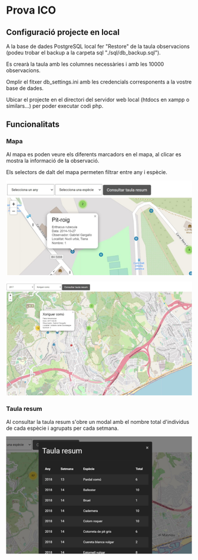 # Prova ICO

## Configuració projecte en local

A la base de dades PostgreSQL local fer "Restore" de la taula observacions (podeu trobar el backup a la carpeta sql "./sql/db_backup.sql").

Es crearà la taula amb les columnes necessàries i amb les 10000 observacions.

Omplir el fitxer db_settings.ini amb les credencials corresponents a la vostre base de dades.

Ubicar el projecte en el directori del servidor web local (htdocs en xampp o similars...) per poder executar codi php.

## Funcionalitats
### Mapa
Al mapa es poden veure els diferents marcadors en el mapa, al clicar es mostra la informació de la observació.

Els selectors de dalt del mapa permeten filtrar entre any i espècie.

![](/assets/img1.jpg)

![](/assets/img3.jpg)

### Taula resum
Al consultar la taula resum s'obre un modal amb el nombre total d'individus de cada espècie i agrupats per cada setmana.

![](/assets/img2.jpg)
